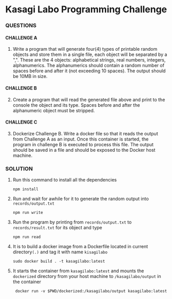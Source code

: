 Kasagi Labo Programming Challenge
=================================

### QUESTIONS
#### CHALLENGE A
1. Write a program that will generate four(4) types of printable random
objects and store them in a single file, each object will be separated by
a ",".  These are the 4 objects: alphabetical strings, real numbers,
integers, alphanumerics. The alphanumerics should contain a random
number of spaces before and after it (not exceeding 10 spaces).
The output should be 10MB in size.

#### CHALLENGE B
2. Create a program that will read the generated file above and print to
the console the object and its type. Spaces before and after the
alphanumeric object must be stripped.

#### CHALLENGE C
3. Dockerize Challenge B. Write a docker file so that it reads the output
from Challenge A as an input. Once this container is started, the program
in challenge B is executed to process this file. The output should be saved
in a file and should be exposed to the Docker host machine.


### SOLUTION
1. Run this command to install all the dependencies
    ```
   npm install
   ```
2. Run and wait for awhile for it to generate the random output into ``` records/output.txt```
   ```
   npm run write
   ```
3. Run the program by printing from ```records/output.txt``` to ```records/result.txt``` for its  object and type
   ```
   npm run read
   ```
4. It is to build a docker image from a Dockerfile located in current directory```(.)```  and tag it with name ```kisagilabo```
   ```
   sudo docker build . -t kasagilabo:latest   
   ```
5. It starts the container from ```kasagilabo:latest``` and mounts the ```dockerized``` directory from your host machine to ```/kasagilabo/output``` in the container
   ```
    docker run -v $PWD/dockerized:/kasagilabo/output kasagilabo:latest
   ```
   

